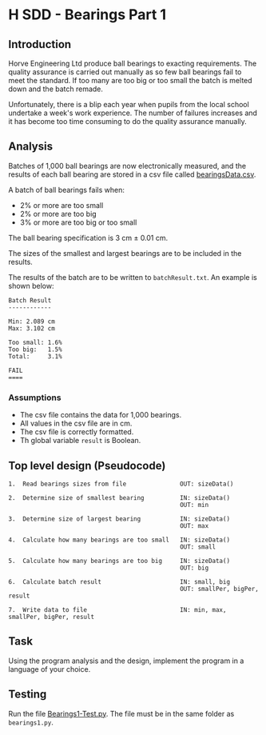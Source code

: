 # H SDD - Bearings Part 1


## Introduction

Horve Engineering Ltd produce ball bearings to exacting requirements.  The quality assurance is carried out manually as so few ball bearings fail to meet the standard.  If too many are too big or too small the batch is melted down and the batch remade.

Unfortunately, there is a blip each year when pupils from the local school undertake a week's work experience.  The number of failures increases and it has become too time consuming to do the quality assurance manually.


## Analysis

Batches of 1,000 ball bearings are now electronically measured, and the results of each ball bearing are stored in a csv file called [bearingsData.csv](assets/bearingsData.csv "Download file").

A batch of ball bearings fails when:

* 2% or more are too small
* 2% or more are too big
* 3% or more are too big or too small

The ball bearing specification is 3 cm ± 0.01 cm.

The sizes of the smallest and largest bearings are to be included in the results.

The results of the batch are to be written to `batchResult.txt`.  An example is shown below:

```
Batch Result
------------

Min: 2.089 cm
Max: 3.102 cm

Too small: 1.6%
Too big:   1.5%
Total:     3.1%

FAIL
====
```


### Assumptions

* The csv file contains the data for 1,000 bearings.
* All values in the csv file are in cm.
* The csv file is correctly formatted.
* Th global variable `result` is Boolean.


## Top level design (Pseudocode)

```
1.  Read bearings sizes from file               OUT: sizeData()

2.  Determine size of smallest bearing          IN: sizeData()
                                                OUT: min

3.  Determine size of largest bearing           IN: sizeData()
                                                OUT: max
											   
4.  Calculate how many bearings are too small   IN: sizeData()
                                                OUT: small
											   
5.  Calculate how many bearings are too big     IN: sizeData()
                                                OUT: big
												
6.  Calculate batch result                      IN: small, big
                                                OUT: smallPer, bigPer, result
											  
7.  Write data to file                          IN: min, max, smallPer, bigPer, result					  
```


## Task

Using the program analysis and the design, implement the program in a language of your choice.


## Testing

Run the file [Bearings1-Test.py](assets/Bearings1-Test.py "Download file"). The file must be in the same folder as `bearings1.py`.
